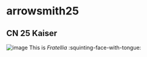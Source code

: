 # arrowsmith25
## CN 25 **Kaiser**
![image](https://github.com/user-attachments/assets/f6f65fc7-68c5-404b-b27d-705636bcf014)
This is *Fratellia* :squinting-face-with-tongue:

